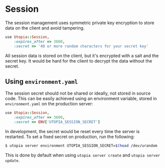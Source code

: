 # Session

The session management uses symmetric private key encryption to store data on the client and avoid tampering.

```ruby
use Utopia::Session,
	:expires_after => 3600,
	:secret => '40 or more random characters for your secret key'
```

All session data is stored on the client, but it's encrypted with a salt and the secret key. It would be hard for the client to decrypt the data without the secret.

## Using `environment.yaml`

The session secret should not be shared or ideally, not stored in source code. This can be easily achieved using an environment variable, stored in `environment.yaml` on the production server:

```ruby
use Utopia::Session,
	:expires_after => 3600,
	:secret => ENV['UTOPIA_SESSION_SECRET']
```

In development, the secret would be reset every time the server is restarted. To set a fixed secret on production, run the following:

```bash
$ utopia server environment UTOPIA_SESSION_SECRET=$(head /dev/urandom | shasum | base64 | head -c 40)
```

This is done by default when using `utopia server create` and `utopia server update`.
